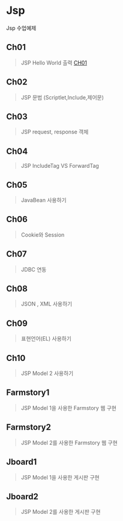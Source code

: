 # Jsp
Jsp 수업예제


## Ch01
> JSP Hello World 출력
> [CH01](http://54.180.31.189:8080/Ch01/hello.jsp)
## Ch02
> JSP 문법 (Scriptlet,Include,제어문)
## Ch03
> JSP request, response 객체 
## Ch04
> JSP IncludeTag VS ForwardTag
## Ch05
> JavaBean 사용하기
## Ch06
> Cookie와 Session
## Ch07
> JDBC 연동
## Ch08
> JSON , XML 사용하기
## Ch09
> 표현언어(EL) 사용하기
## Ch10
> JSP Model 2 사용하기
## Farmstory1
> JSP Model 1을 사용한 Farmstory 웹 구현
## Farmstory2
> JSP Model 2를 사용한 Farmstory 웹 구현
## Jboard1
> JSP Model 1을 사용한 게시판 구현
## Jboard2
> JSP Model 2를 사용한 게시판 구현
